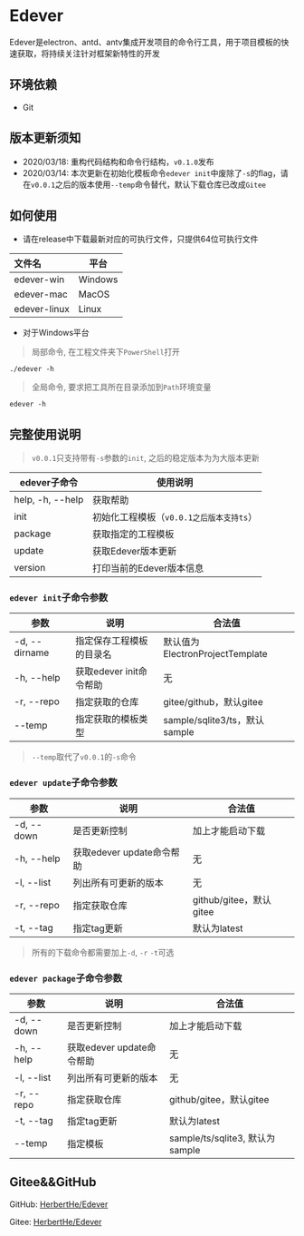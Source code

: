 # Edever

Edever是electron、antd、antv集成开发项目的命令行工具，用于项目模板的快速获取，将持续关注针对框架新特性的开发

## 环境依赖

* Git

## 版本更新须知

* 2020/03/18: 重构代码结构和命令行结构，`v0.1.0`发布
* 2020/03/14: 本次更新在初始化模板命令`edever init`中废除了`-s`的flag，请在`v0.0.1`之后的版本使用`--temp`命令替代，默认下载仓库已改成`Gitee`

## 如何使用

* 请在release中下载最新对应的可执行文件，只提供64位可执行文件

| 文件名 | 平台 |
| :---- | ---- |
| edever-win | Windows |
| edever-mac | MacOS |
| edever-linux | Linux |

* 对于Windows平台

> 局部命令, 在工程文件夹下`PowerShell`打开

```shell
./edever -h
```

> 全局命令, 要求把工具所在目录添加到`Path`环境变量

```shell
edever -h
```

## 完整使用说明

> `v0.0.1`只支持带有`-s`参数的`init`, 之后的稳定版本为为大版本更新

| edever子命令 | 使用说明 |
| ---- | ---- |
| help, -h, --help | 获取帮助 |
| init | 初始化工程模板（`v0.0.1之后版本支持ts`） |
| package | 获取指定的工程模板 |
| update | 获取Edever版本更新 |
| version | 打印当前的Edever版本信息 |

### `edever init`子命令参数

| 参数 | 说明 | 合法值 |
| ---- | ---- | ---- |
| -d, --dirname | 指定保存工程模板的目录名 | 默认值为ElectronProjectTemplate |
| -h, --help | 获取edever init命令帮助 | 无 |
| -r, --repo | 指定获取的仓库 | gitee/github，默认gitee |
| --temp | 指定获取的模板类型 | sample/sqlite3/ts，默认sample |

> `--temp`取代了`v0.0.1`的`-s`命令

### `edever update`子命令参数

| 参数 | 说明 | 合法值 |
| ---- | ---- | ---- |
| -d, --down | 是否更新控制 | 加上才能启动下载 |
| -h, --help | 获取edever update命令帮助 | 无 |
| -l, --list | 列出所有可更新的版本 | 无 |
| -r, --repo | 指定获取仓库 | github/gitee，默认gitee |
| -t, --tag | 指定tag更新 | 默认为latest |

> 所有的下载命令都需要加上`-d`, `-r` `-t`可选

### `edever package`子命令参数

| 参数 | 说明 | 合法值 |
| ---- | ---- | ---- |
| -d, --down | 是否更新控制 | 加上才能启动下载 |
| -h, --help | 获取edever update命令帮助 | 无 |
| -l, --list | 列出所有可更新的版本 | 无 |
| -r, --repo | 指定获取仓库 | github/gitee，默认gitee |
| -t, --tag | 指定tag更新 | 默认为latest |
| --temp | 指定模板 | sample/ts/sqlite3, 默认为sample |

## Gitee&&GitHub

GitHub: [HerbertHe/Edever](https://github.com/HerbertHe/Edever)

Gitee: [HerbertHe/Edever](https://gitee.com/HerbertHe/Edever)

